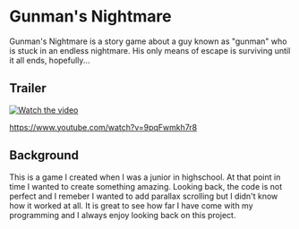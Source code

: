# Gunman's Nightmare

Gunman's Nightmare is a story game about a guy known as "gunman" who is stuck in an endless nightmare. His only means of escape is surviving until it all ends, hopefully...

## Trailer
[![Watch the video](https://img.youtube.com/vi/9pqFwmkh7r8/maxresdefault.jpg)](https://www.youtube.com/watch?v=9pqFwmkh7r8)

https://www.youtube.com/watch?v=9pqFwmkh7r8
## Background

This is a game I created when I was a junior in highschool. At that point in time I wanted to create something amazing. Looking back, the code is not perfect and I remeber I wanted to add parallax scrolling but I didn't know how it worked at all. It is great to see how far I have come with my programming and I always enjoy looking back on this project.
